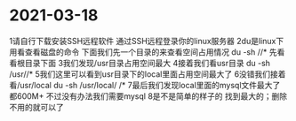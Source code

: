 # 2021-03-18


1请自行下载安装SSH远程软件
通过SSH远程登录你的linux服务器
2du是linux下用看查看磁盘的命令
下面我们先一个目录的来查看空间占用情况
du -sh //* 先看看根目录下面
3我们发现/usr目录占用空间最大
4接着我们看usr目录
du -sh /usr//*
5我们这里可以看到usr目录下的local里面占用空间最大了
6没错我们接着看/usr/local
du -sh /usr/local/ /*
7最后我们发现local里面的mysql文件最大了
都600M+
不过没有办法我们需要mysql
8是不是简单的样子的
找到最大的；删除不用的就可以了


